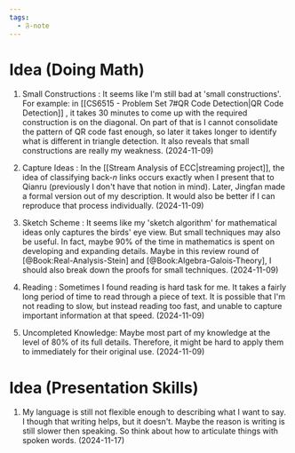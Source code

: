 ```yaml
---
tags:
  - 𝔉-note
---
```

# Idea (Doing Math)

1. Small Constructions : It seems like I'm still bad at 'small constructions'. For example: in [[CS6515 - Problem Set 7#QR Code Detection|QR Code Detection]] , it takes 30 minutes to come up with the required construction is on the diagonal. On part of that is I cannot consolidate the pattern of QR code fast enough, so later it takes longer to identify what is different in triangle detection. It also reveals that small constructions are really my weakness. (2024-11-09)

2. Capture Ideas : In the [[Stream Analysis of ECC|streaming project]], the idea of classifying back-$n$ links occurs exactly when I present that to Qianru (previously I don't have that notion in mind). Later, Jingfan made a formal version out of my description. It would also be better if I can reproduce that process individually. (2024-11-09)

3. Sketch Scheme : It seems like my 'sketch algorithm' for mathematical ideas only captures the birds' eye view. But small techniques may also be useful. In fact, maybe 90% of the time in mathematics is spent on developing and expanding details. Maybe in this review round of [@Book:Real-Analysis-Stein] and [@Book:Algebra-Galois-Theory], I should also break down the proofs for small techniques. (2024-11-09)

4. Reading : Sometimes I found reading is hard task for me. It takes a fairly long period of time to read through a piece of text. It is possible that I'm not reading to slow, but instead reading too fast, and unable to capture important information at that speed. (2024-11-09)

5. Uncompleted Knowledge: Maybe most part of my knowledge at the level of 80% of its full details. Therefore, it might be hard to apply them to immediately for their original use. (2024-11-09)

# Idea (Presentation Skills)

1. My language is still not flexible enough to describing what I want to say. I though that writing helps, but it doesn't. Maybe the reason is writing is still slower then speaking. So think about how to articulate things with spoken words. (2024-11-17)

